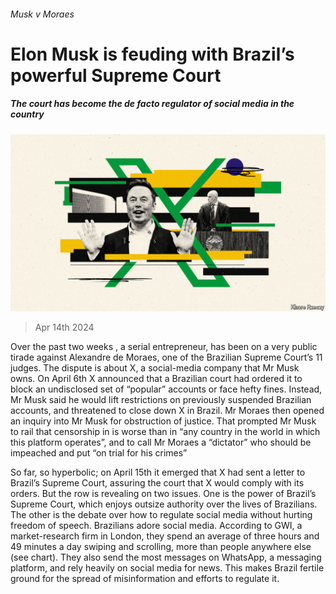 ###### Musk v Moraes

# Elon Musk is feuding with Brazil’s powerful Supreme Court 

##### The court has become the de facto regulator of social media in the country 

![image](images/20240420_AMD001.jpg) 

> Apr 14th 2024 

Over the past two weeks , a serial entrepreneur, has been on a very public tirade against Alexandre de Moraes, one of the Brazilian Supreme Court’s 11 judges. The dispute is about X, a social-media company that Mr Musk owns. On April 6th X announced that a Brazilian court had ordered it to block an undisclosed set of “popular” accounts or face hefty fines. Instead, Mr Musk said he would lift restrictions on previously suspended Brazilian accounts, and threatened to close down X in Brazil. Mr Moraes then opened an inquiry into Mr Musk for obstruction of justice. That prompted Mr Musk to rail that censorship in  is worse than in “any country in the world in which this platform operates”, and to call Mr Moraes a “dictator” who should be impeached and put “on trial for his crimes”

So far, so hyperbolic; on April 15th it emerged that X had sent a letter to Brazil’s Supreme Court, assuring the court that X would comply with its orders. But the row is revealing on two issues. One is the power of Brazil’s Supreme Court, which enjoys outsize authority over the lives of Brazilians. The other is the debate over how to regulate social media without hurting freedom of speech. Brazilians adore social media. According to GWI, a market-research firm in London, they spend an average of three hours and 49 minutes a day swiping and scrolling, more than people anywhere else (see chart). They also send the most messages on WhatsApp, a messaging platform, and rely heavily on social media for news. This makes Brazil fertile ground for the spread of misinformation and efforts to regulate it. 

